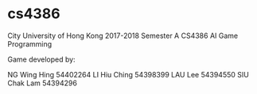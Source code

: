 # cs4386
City University of Hong Kong 
2017-2018 Semester A 
CS4386 AI Game Programming


Game developed by:

NG Wing Hing    54402264
LI Hiu Ching        54398399
LAU Lee               54394550
SIU Chak Lam     54394296
